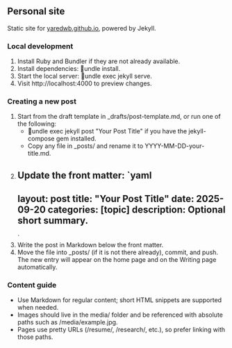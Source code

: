 ## Personal site

Static site for [yaredwb.github.io](https://yaredwb.github.io/), powered by Jekyll.

### Local development

1. Install Ruby and Bundler if they are not already available.
2. Install dependencies: undle install.
3. Start the local server: undle exec jekyll serve.
4. Visit http://localhost:4000 to preview changes.

### Creating a new post

1. Start from the draft template in _drafts/post-template.md, or run one of the following:
   - undle exec jekyll post "Your Post Title" if you have the jekyll-compose gem installed.
   - Copy any file in _posts/ and rename it to YYYY-MM-DD-your-title.md.
2. Update the front matter:
   `yaml
   ---
   layout: post
   title: "Your Post Title"
   date: 2025-09-20
   categories: [topic]
   description: Optional short summary.
   ---
   `
3. Write the post in Markdown below the front matter.
4. Move the file into _posts/ (if it is not there already), commit, and push. The new entry will appear on the home page and on the Writing page automatically.

### Content guide

- Use Markdown for regular content; short HTML snippets are supported when needed.
- Images should live in the media/ folder and be referenced with absolute paths such as /media/example.jpg.
- Pages use pretty URLs (/resume/, /research/, etc.), so prefer linking with those paths.
